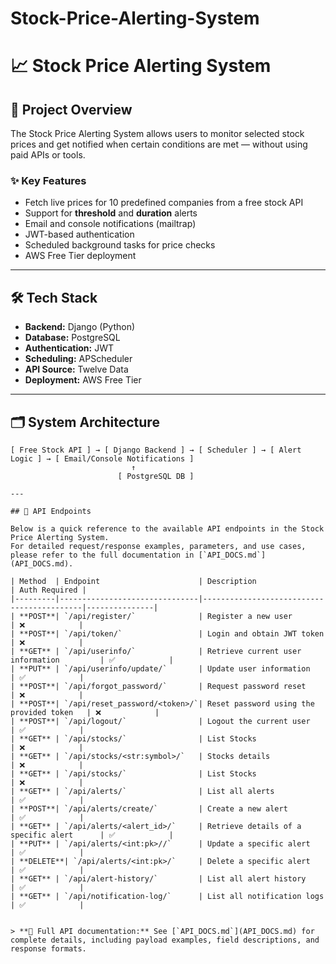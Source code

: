 # Stock-Price-Alerting-System
# 📈 Stock Price Alerting System

## 📌 Project Overview
The Stock Price Alerting System allows users to monitor selected stock prices and get notified when certain conditions are met — without using paid APIs or tools.

### ✨ Key Features
- Fetch live prices for 10 predefined companies from a free stock API
- Support for **threshold** and **duration** alerts
- Email and console notifications (mailtrap)
- JWT-based authentication
- Scheduled background tasks for price checks
- AWS Free Tier deployment

---

## 🛠️ Tech Stack
- **Backend:** Django (Python)
- **Database:** PostgreSQL 
- **Authentication:** JWT
- **Scheduling:** APScheduler 
- **API Source:** Twelve Data 
- **Deployment:** AWS Free Tier 

---

## 🗂️ System Architecture
```plaintext
[ Free Stock API ] → [ Django Backend ] → [ Scheduler ] → [ Alert Logic ] → [ Email/Console Notifications ]
                           ↑
                        [ PostgreSQL DB ]

---

## 📡 API Endpoints

Below is a quick reference to the available API endpoints in the Stock Price Alerting System.  
For detailed request/response examples, parameters, and use cases, please refer to the full documentation in [`API_DOCS.md`](API_DOCS.md).

| Method  | Endpoint                      | Description                               | Auth Required |
|---------|-------------------------------|-------------------------------------------|---------------|
| **POST**| `/api/register/`              | Register a new user                       | ❌            |
| **POST**| `/api/token/`                 | Login and obtain JWT token                | ❌            |
| **GET** | `/api/userinfo/`              | Retrieve current user information         | ✅            |
| **PUT** | `/api/userinfo/update/`       | Update user information                   | ✅            |
| **POST**| `/api/forgot_password/`       | Request password reset                    | ❌            |
| **POST**| `/api/reset_password/<token>/`| Reset password using the provided token   | ❌            |
| **POST**| `/api/logout/`                | Logout the current user                   | ✅            |
| **GET** | `/api/stocks/`                | List Stocks                               | ❌            |
| **GET** | `/api/stocks/<str:symbol>/`   | Stocks details                            | ❌            |
| **GET** | `/api/stocks/`                | List Stocks                               | ❌            |
| **GET** | `/api/alerts/`                | List all alerts                           | ✅            |
| **POST**| `/api/alerts/create/`         | Create a new alert                        | ✅            |
| **GET** | `/api/alerts/<alert_id>/`     | Retrieve details of a specific alert      | ✅            |
| **PUT** | `/api/alerts/<int:pk>//`      | Update a specific alert                   | ✅            |
| **DELETE**| `/api/alerts/<int:pk>/`     | Delete a specific alert                   | ✅            |
| **GET** | `/api/alert-history/`         | List all alert history                    | ✅            |
| **GET** | `/api/notification-log/`      | List all notification logs                | ✅            |


> **📖 Full API documentation:** See [`API_DOCS.md`](API_DOCS.md) for complete details, including payload examples, field descriptions, and response formats.
